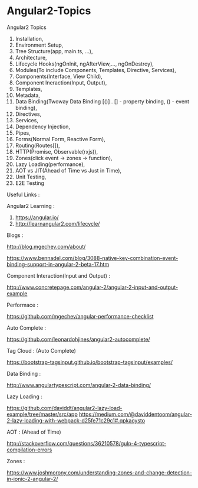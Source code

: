 # Angular2-Topics

Angular2 Topics

1. Installation,
2. Environment Setup,
3. Tree Structure(app, main.ts, ...),
4. Architecture,
5. Lifecycle Hooks(ngOnInit, ngAfterView,..., ngOnDestroy),
6. Modules(To include Components, Templates, Directive, Services),
7. Components(Interface, View Child),
8. Component Ineraction(Input, Output),
9. Templates,
10. Metadata,
11. Data Binding(Twoway Data Binding [()] . [] - property binding, () - event binding),
12. Directives,
13. Services,
14. Dependency Injection,
15. Pipes,
16. Forms(Normal Form, Reactive Form),
17. Routing(Routes[]),
18. HTTP(Promise, Observable(rxjs)),
19. Zones(click event -> zones -> function),
20. Lazy Loading(performance),
21. AOT vs JIT(Ahead of Time  vs Just in Time),
22. Unit Testing,
23. E2E Testing


Useful Links :

Angular2 Learning :
  1. https://angular.io/
  2. http://learnangular2.com/lifecycle/
  
Blogs :

http://blog.mgechev.com/about/ 

https://www.bennadel.com/blog/3088-native-key-combination-event-binding-support-in-angular-2-beta-17.htm

Component Interaction(Input and Output) :

http://www.concretepage.com/angular-2/angular-2-input-and-output-example

Performace :

https://github.com/mgechev/angular-performance-checklist
  
Auto Complete :

https://github.com/leonardohjines/angular2-autocomplete/
 
Tag Cloud : (Auto Complete)

https://bootstrap-tagsinput.github.io/bootstrap-tagsinput/examples/
 
Data Binding :

http://www.angulartypescript.com/angular-2-data-binding/
 
Lazy Loading :

https://github.com/daviddt/angular2-lazy-load-example/tree/master/src/app
https://medium.com/@daviddentoom/angular-2-lazy-loading-with-webpack-d25fe71c29c1#.qpkaoysto
 
AOT : (Ahead of Time)

http://stackoverflow.com/questions/36210578/gulp-4-typescript-compilation-errors 

Zones :

https://www.joshmorony.com/understanding-zones-and-change-detection-in-ionic-2-angular-2/

